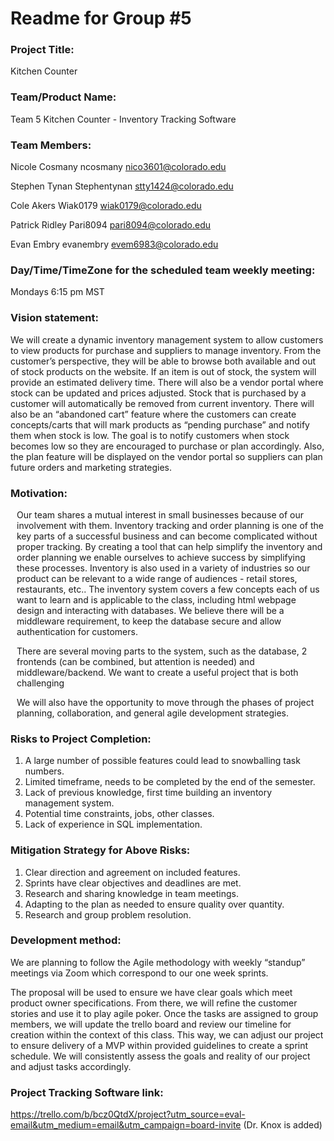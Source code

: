 # Readme for Group \#5

### Project Title: 
Kitchen Counter

### Team/Product Name: 
Team 5
Kitchen Counter - Inventory Tracking Software

### Team Members: 
Nicole Cosmany 
ncosmany 
nico3601@colorado.edu

Stephen Tynan 
Stephentynan 
stty1424@colorado.edu

Cole Akers 
Wiak0179 
wiak0179@colorado.edu

Patrick Ridley 
Pari8094 
pari8094@colorado.edu

Evan Embry 
evanembry 
evem6983@colorado.edu

### Day/Time/TimeZone for the scheduled team weekly meeting:

Mondays 6:15 pm MST 

### Vision statement: 

We will create a dynamic inventory management system to allow customers to view products for purchase and suppliers to manage inventory. From the customer’s perspective, they will be able to browse both available and out of stock products on the website. If an item is out of stock, the system will provide an estimated delivery time. There will also be a vendor portal where stock can be updated and prices adjusted. Stock that is purchased by a customer will automatically be removed from current inventory. 
There will also be an “abandoned cart” feature where the customers can create concepts/carts that will mark products as “pending purchase” and notify them when stock is low.  The goal is to notify customers when stock becomes low so they are encouraged to purchase or plan accordingly. Also, the plan feature will be displayed on the vendor portal so suppliers can plan future orders and marketing strategies. 




### Motivation:

<div style="margin-left: 10px;">
    <p>
Our team shares a mutual interest in small businesses because of our involvement with them. Inventory tracking and order planning is one of the key parts of a successful business and can become complicated without proper tracking. By creating a tool that can help simplify the inventory and order planning we enable ourselves to achieve success by simplifying these processes. Inventory is also used in a variety of industries so our product can be relevant to a wide range of audiences - retail stores, restaurants, etc.. The inventory system covers a few concepts each of us want to learn and is applicable to the class, including html webpage design and interacting with databases. We believe there will be a middleware requirement, to keep the database secure and allow authentication for customers. 
    </p>
    <p>
There are several moving parts to the system, such as the database, 2 frontends (can be combined, but attention is needed) and middleware/backend. We want to create a useful project that is both challenging
    </p>
    <p>
We will also have the opportunity to move through the phases of project planning, collaboration, and general agile development strategies.
    </p>
</div>

### Risks to Project Completion:

1. A large number of possible features could lead to snowballing task numbers.  
2. Limited timeframe, needs to be completed by the end of the semester.  
3. Lack of previous knowledge, first time building an inventory management system.  
4. Potential time constraints, jobs, other classes.  
5. Lack of experience in SQL implementation.  

### Mitigation Strategy for Above Risks:  

1. Clear direction and agreement on included features.  
2. Sprints have clear objectives and deadlines are met.  
3. Research and sharing knowledge in team meetings.  
4. Adapting to the plan as needed to ensure quality over quantity.  
5. Research and group problem resolution.

### Development method:
We are planning to follow the Agile methodology with weekly “standup” meetings via Zoom which correspond to our one week sprints.


The proposal will be used to ensure we have clear goals which meet product owner specifications. From there, we will refine the customer stories and use it to play agile poker. Once the tasks are assigned to group members, we will update the trello board and review our timeline for creation within the context of this class.  This way, we can adjust our project to ensure delivery of a MVP within provided guidelines to create a sprint schedule. We will consistently assess the goals and reality of our project and adjust tasks accordingly.

### Project Tracking Software link:
https://trello.com/b/bcz0QtdX/project?utm_source=eval-email&utm_medium=email&utm_campaign=board-invite
(Dr. Knox is added)


